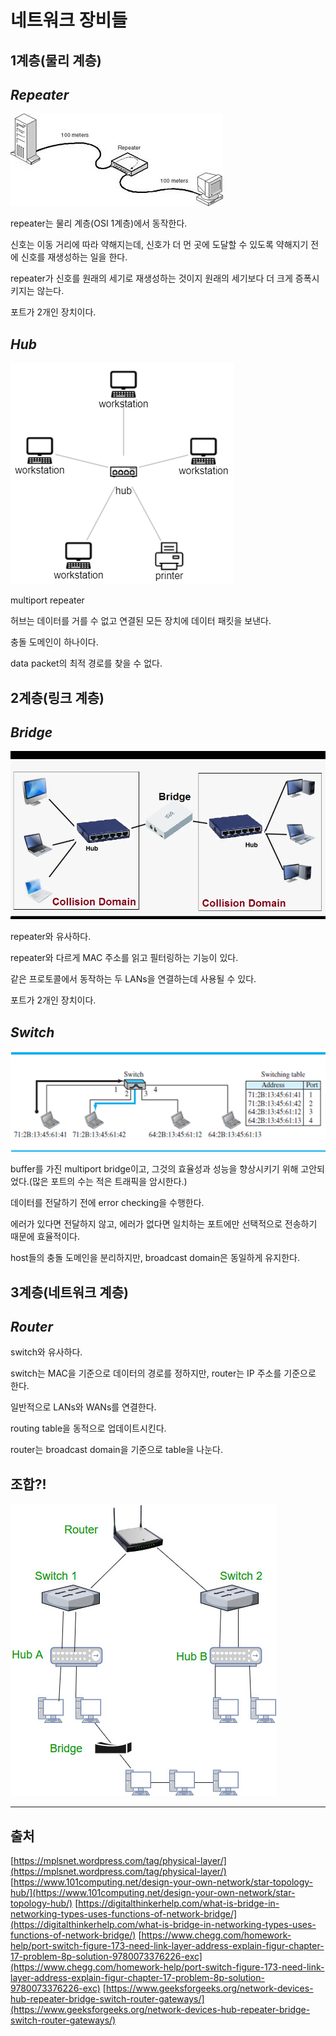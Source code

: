 # 네트워크 장비들

## 1계층(물리 계층)

## _Repeater_

![repeater](images/Repeater.jpg)

repeater는 물리 계층(OSI 1계층)에서 동작한다.

신호는 이동 거리에 따라 약해지는데, 신호가 더 먼 곳에 도달할 수 있도록 약해지기 전에 신호를 재생성하는 일을 한다.

repeater가 신호를 원래의 세기로 재생성하는 것이지 원래의 세기보다 더 크게 증폭시키지는 않는다.

포트가 2개인 장치이다.

## _Hub_

![hub](./images/Hub.png)

multiport repeater

허브는 데이터를 거를 수 없고 연결된 모든 장치에 데이터 패킷을 보낸다.

충돌 도메인이 하나이다.

data packet의 최적 경로를 찾을 수 없다.

## 2계층(링크 계층)

## _Bridge_

![bridge](./images/bridge.webp)

repeater와 유사하다.

repeater와 다르게 MAC 주소를 읽고 필터링하는 기능이 있다.

같은 프로토콜에서 동작하는 두 LANs을 연결하는데 사용될 수 있다.

포트가 2개인 장치이다.

## _Switch_

![switch](./images/Switch.png)

buffer를 가진 multiport bridge이고, 그것의 효율성과 성능을 향상시키기 위해 고안되었다.(많은 포트의 수는 적은 트래픽을 암시한다.)

데이터를 전달하기 전에 error checking을 수행한다.

에러가 있다면 전달하지 않고, 에러가 없다면 일치하는 포트에만 선택적으로 전송하기 때문에 효율적이다.

host들의 충돌 도메인을 분리하지만, broadcast domain은 동일하게 유지한다.

## 3계층(네트워크 계층)

## _Router_

switch와 유사하다.

switch는 MAC을 기준으로 데이터의 경로를 정하지만, router는 IP 주소를 기준으로 한다.

일반적으로 LANs와 WANs를 연결한다.

routing table을 동적으로 업데이트시킨다.

router는 broadcast domain을 기준으로 table을 나눈다.

## 조합?!

![Combination](./images/Combination.jpg)

---

## 출처

[https://mplsnet.wordpress.com/tag/physical-layer/](https://mplsnet.wordpress.com/tag/physical-layer/)
[https://www.101computing.net/design-your-own-network/star-topology-hub/](https://www.101computing.net/design-your-own-network/star-topology-hub/)
[https://digitalthinkerhelp.com/what-is-bridge-in-networking-types-uses-functions-of-network-bridge/](https://digitalthinkerhelp.com/what-is-bridge-in-networking-types-uses-functions-of-network-bridge/)
[https://www.chegg.com/homework-help/port-switch-figure-173-need-link-layer-address-explain-figur-chapter-17-problem-8p-solution-9780073376226-exc](https://www.chegg.com/homework-help/port-switch-figure-173-need-link-layer-address-explain-figur-chapter-17-problem-8p-solution-9780073376226-exc)
[https://www.geeksforgeeks.org/network-devices-hub-repeater-bridge-switch-router-gateways/](https://www.geeksforgeeks.org/network-devices-hub-repeater-bridge-switch-router-gateways/)
